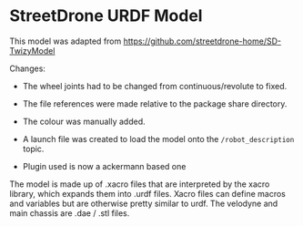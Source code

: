 # StreetDrone URDF Model

This model was adapted from https://github.com/streetdrone-home/SD-TwizyModel 

Changes:
- The wheel joints had to be changed from continuous/revolute to fixed.

- The file references were made relative to the package share directory.

- The colour was manually added.

- A launch file was created to load the model onto the `/robot_description` topic.

- Plugin used is now a ackermann based one

The model is made up of .xacro files that are interpreted by the xacro library, which expands them into
.urdf files. Xacro files can define macros and variables but are otherwise pretty similar to urdf. The velodyne and main chassis are .dae / .stl files.
